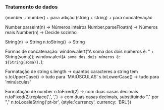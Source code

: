 ### Tratamento de dados

(number + number) + para adição
(string + string) + para concatenação

Number.parseInt(n) -> Números inteiros
Number.parseFloat(n) -> Números reais
Number(n) -> Decide sozinho

String(n) -> String
n.toString() -> String

Formas de concatenação:
window.alert("A soma dos dois números é: " + String(soma));
window.alert(`A soma dos dois números é: ${String(soma)}.`);

Formatação de string
s.length -> quantos caracteres a string tem
s.toUpperCase() -> tudo para 'MAIÚSCULAS'
s.toLowerCase() -> tudo para 'minúsculas'

Formatação de number
n.toFixed(2) -> com duas casas decimais
n.toFixed(2).replace('.', ',') -> com duas casas decimais, substituindo "." por ","
n.toLocaleString('pt-br', {style:'currency', currency: 'BRL'})